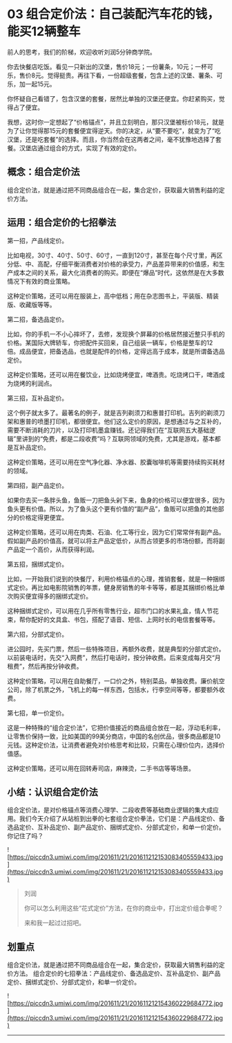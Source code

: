 # 03 组合定价法：自己装配汽车花的钱，能买12辆整车

前人的思考，我们的阶梯，欢迎收听刘润5分钟商学院。

你去快餐店吃饭。看见一只新出的汉堡，售价18元；一份薯条，10元；一杯可乐，售价8元。觉得挺贵。再往下看，一份超级套餐，包含上述的汉堡、薯条、可乐，加一起15元。

你怀疑自己看错了，包含汉堡的套餐，居然比单独的汉堡还便宜。你赶紧购买，觉得占了便宜。

我想，这时你一定想起了“价格锚点”，并且立刻明白，那只汉堡被标价18元，就是为了让你觉得那15元的套餐便宜得逆天。你的决定，从“要不要吃”，就变为了“吃汉堡，还是吃套餐”的选择。而且，你当然会在这两者之间，毫不犹豫地选择了套餐。汉堡店通过组合的方式，实现了有效的定价。

##  概念：组合定价法

组合定价法，就是通过把不同商品组合在一起，集合定价，获取最大销售利益的定价方法。

##  运用：组合定价的七招拳法

第一招，产品线定价。

比如电视，30寸、40寸、50寸、60寸，一直到120寸，甚至在每个尺寸里，再区分低、中、高配，仔细平衡消费者对价格的承受力，产品差异带来的价值感，和生产成本之间的关系，最大化消费者的购买。即便在“爆品”时代，这依然是在大多数情况下有效的商业策略。

这种定价策略，还可以用在服装上，高中低档；用在杂志图书上，平装版、精装版、收藏版等等。

第二招，备选品定价。

比如，你的手机一不小心摔坏了，去修，发现换个屏幕的价格居然接近整只手机的价格。某国际大牌轿车，你把配件买回来，自己组装一辆车，价格是整车的12倍。成品便宜，把备选品，也就是配件的价格，定得远高于成本，就是所谓备选品定价。

这种定价策略，还可以用在餐饮业，比如烧烤便宜，啤酒贵。吃烧烤口干，啤酒成为烧烤的利润点。

第三招，互补品定价。

这个例子就太多了。最著名的例子，就是吉列剃须刀和惠普打印机。吉列的剃须刀架和惠普的喷墨打印机，都很便宜。他们这么定价的原因，是想通过与之互补的，需要不断消耗的刀片，以及打印机墨盒赚钱。还记得我们在“互联网五大基础逻辑”里讲到的“免费，都是二段收费”吗？互联网领域的免费，尤其是游戏，基本都是互补品定价。

这种定价策略，还可以用在空气净化器、净水器、胶囊咖啡机等需要持续购买耗材的领域。

第四招，副产品定价。

如果你去买一条胖头鱼，鱼贩一刀把鱼头剁下来，鱼身的价格可以便宜很多，因为鱼头更有价值。所以，为了鱼头这个更有价值的“副产品”，鱼贩可以把鱼的其他部分的价格定得更便宜。

这种定价策略，还可以用在肉类、石油、化工等行业，因为它们常常伴有副产品。假如副产品的价值高，就可以将主产品定低价，从而占领更多的市场份额，而将副产品定一个高价，从而获得利润。

第五招，捆绑式定价。

比如，一开始我们说到的快餐厅，利用价格锚点的心理，推销套餐，就是一种捆绑式定价。再比如电影院销售的年票，健身房销售的年卡等等，都是其捆绑价格比单次购买便宜得多的捆绑式定价。

这种捆绑式定价，可以用在几乎所有零售行业，超市门口的水果礼盒，情人节花束，帮你配好的文具盒、书包，搭配了语音、短信、上网时长的电信套餐等等。

第六招，分部式定价。

进公园时，先买门票，然后一些特殊项目，再额外收费，就是典型的分部式定价。以前装电话时，先交“入网费”，然后打电话时，按分钟收费。后来变成每月交“月租费”，然后再按分钟收费。

这种定价策略，可以用在自助餐厅，一口价之外，特别菜品，单独收费。廉价航空公司，除了机票之外，飞机上的每一样东西，包括水，行李空间等等，都要额外收费。

第七招，单一价定价。

这是一种特殊的“组合定价法”，它把价值接近的商品组合放在一起，浮动毛利率，让零售价保持一致，比如美国的99美分商店，中国的名创优品，很多商品都是10元钱。这种定价法，让消费者避免对价格思考和比较，只需在心理价位内，选择价值感。

这种定价策略，还可以用在回转寿司店，麻辣烫，二手书店等等场景。

## 小结：认识组合定价法

组合定价法，是对价格锚点等消费心理学、二段收费等基础商业逻辑的集大成应用。我们今天介绍了从站桩到出拳的七套组合定价拳法，它们是：产品线定价、备选品定价、互补品定价、副产品定价、捆绑式定价、分部式定价，和单一价定价。你记住了吗？

![https://piccdn3.umiwi.com/img/201611/21/201611212153083405559433.jpg](https://piccdn3.umiwi.com/img/201611/21/201611212153083405559433.jpg)

> 刘润
> 
> 你可以怎么利用这些“花式定价”方法，在你的商业中，打出定价组合拳呢？
> 
> 来和我一起过过招吧。

## 划重点

组合定价法，就是通过把不同商品组合在一起，集合定价，获取最大销售利益的定价方法。
组合定价的七招拳法：产品线定价、备选品定价、互补品定价、副产品定价、捆绑式定价、分部式定价，和单一价定价。

![https://piccdn3.umiwi.com/img/201611/21/201611212154360229684772.jpg](https://piccdn3.umiwi.com/img/201611/21/201611212154360229684772.jpg)

---

